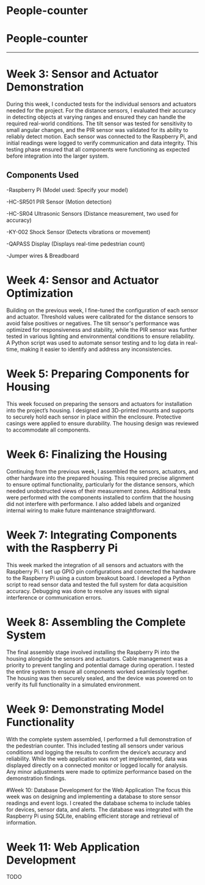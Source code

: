 # People-counter
# People-counter
---
# Week 3: Sensor and Actuator Demonstration
During this week, I conducted tests for the individual sensors and actuators needed for the project. For the distance sensors, I evaluated their accuracy in detecting objects at varying ranges and ensured they can handle the required real-world conditions. The tilt sensor was tested for sensitivity to small angular changes, and the PIR sensor was validated for its ability to reliably detect motion. Each sensor was connected to the Raspberry Pi, and initial readings were logged to verify communication and data integrity. This testing phase ensured that all components were functioning as expected before integration into the larger system.

## Components Used

-Raspberry Pi (Model used: Specify your model)

-HC-SR501 PIR Sensor (Motion detection)

-HC-SR04 Ultrasonic Sensors (Distance measurement, two used for accuracy)

-KY-002 Shock Sensor (Detects vibrations or movement)

-QAPASS Display (Displays real-time pedestrian count)

-Jumper wires & Breadboard

# Week 4: Sensor and Actuator Optimization
Building on the previous week, I fine-tuned the configuration of each sensor and actuator. Threshold values were calibrated for the distance sensors to avoid false positives or negatives. The tilt sensor's performance was optimized for responsiveness and stability, while the PIR sensor was further tested in various lighting and environmental conditions to ensure reliability. A Python script was used to automate sensor testing and to log data in real-time, making it easier to identify and address any inconsistencies.

# Week 5: Preparing Components for Housing
This week focused on preparing the sensors and actuators for installation into the project’s housing. I designed and 3D-printed mounts and supports to securely hold each sensor in place within the enclosure. Protective casings were applied to ensure durability. The housing design was reviewed to accommodate all components.

# Week 6: Finalizing the Housing
Continuing from the previous week, I assembled the sensors, actuators, and other hardware into the prepared housing. This required precise alignment to ensure optimal functionality, particularly for the distance sensors, which needed unobstructed views of their measurement zones. Additional tests were performed with the components installed to confirm that the housing did not interfere with performance. I also added labels and organized internal wiring to make future maintenance straightforward.

# Week 7: Integrating Components with the Raspberry Pi
This week marked the integration of all sensors and actuators with the Raspberry Pi. I set up GPIO pin configurations and connected the hardware to the Raspberry Pi using a custom breakout board. I developed a Python script to read sensor data and tested the full system for data acquisition accuracy. Debugging was done to resolve any issues with signal interference or communication errors.

# Week 8: Assembling the Complete System
The final assembly stage involved installing the Raspberry Pi into the housing alongside the sensors and actuators. Cable management was a priority to prevent tangling and potential damage during operation. I tested the entire system to ensure all components worked seamlessly together. The housing was then securely sealed, and the device was powered on to verify its full functionality in a simulated environment.

# Week 9: Demonstrating Model Functionality
With the complete system assembled, I performed a full demonstration of the pedestrian counter. This included testing all sensors under various conditions and logging the results to confirm the device’s accuracy and reliability. While the web application was not yet implemented, data was displayed directly on a connected monitor or logged locally for analysis. Any minor adjustments were made to optimize performance based on the demonstration findings.

#Week 10: Database Development for the Web Application
The focus this week was on designing and implementing a database to store sensor readings and event logs. I created the database schema to include tables for devices, sensor data, and alerts. The database was integrated with the Raspberry Pi using SQLite, enabling efficient storage and retrieval of information.

# Week 11: Web Application Development
TODO
